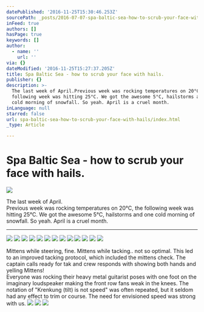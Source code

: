 ```yaml
---
datePublished: '2016-11-25T15:30:46.253Z'
sourcePath: _posts/2016-07-07-spa-baltic-sea-how-to-scrub-your-face-with-hails.md
inFeed: true
authors: []
hasPage: true
keywords: []
author:
  - name: ''
    url: ''
via: {}
dateModified: '2016-11-25T15:27:37.205Z'
title: Spa Baltic Sea - how to scrub your face with hails.
publisher: {}
description: >-
  The last week of April.Previous week was rocking temperatures on 20°C, the
  following week was hitting 25°C. We got the awesome 5°C, hailstorms and one
  cold morning of snowfall. So yeah. April is a cruel month. 
inLanguage: null
starred: false
url: spa-baltic-sea-how-to-scrub-your-face-with-hails/index.html
_type: Article

---
```

# Spa Baltic Sea - how to scrub your face with hails.
![](https://the-grid-user-content.s3-us-west-2.amazonaws.com/6f20a233-b530-4178-8a5f-55beefd7bc78.jpg)

The last week of April.  
Previous week was rocking temperatures on 20°C, the following week was hitting 25°C. We got the awesome 5°C, hailstorms and one cold morning of snowfall. So yeah. April is a cruel month. 

---

![](https://the-grid-user-content.s3-us-west-2.amazonaws.com/08fbe4c0-6076-4b5d-806e-7c5ee1a864f5.jpg)
![](https://the-grid-user-content.s3-us-west-2.amazonaws.com/00019264-a7a6-4ebc-b7ee-62b36bacf8fe.jpg)
![](https://the-grid-user-content.s3-us-west-2.amazonaws.com/da7065d9-d6c9-49b5-a8f1-acdc8cae2289.jpg)
![](https://the-grid-user-content.s3-us-west-2.amazonaws.com/eccabe53-5fa4-408d-9db3-b617433043e8.jpg)
![](https://the-grid-user-content.s3-us-west-2.amazonaws.com/14245321-e75c-400b-bdb4-4682079be6a9.jpg)
![](https://the-grid-user-content.s3-us-west-2.amazonaws.com/769f1811-a5c4-4cb6-bf53-d334d43825d9.jpg)
![](https://the-grid-user-content.s3-us-west-2.amazonaws.com/479a1a4f-bae4-415e-b04b-d1f4f9ed3584.gif)
![](https://the-grid-user-content.s3-us-west-2.amazonaws.com/56922b7a-3258-4dd2-a3ac-9e60cb0ae089.jpg)
![](https://the-grid-user-content.s3-us-west-2.amazonaws.com/2726661c-fcf2-4163-aca9-e807d52579be.jpg)
![](https://the-grid-user-content.s3-us-west-2.amazonaws.com/4b737c7a-2663-443e-ae2e-91ee148464a1.jpg)
![](https://the-grid-user-content.s3-us-west-2.amazonaws.com/c6c9095e-35d4-4c1f-84e8-dc6976676caa.jpg)
![](https://the-grid-user-content.s3-us-west-2.amazonaws.com/12d10ca3-388c-4b91-9dd8-89dadf787471.jpg)
![](https://the-grid-user-content.s3-us-west-2.amazonaws.com/5873e464-9571-4169-9d2b-64812608010d.jpg)

Mittens while steering, fine. Mittens while tacking.. not so optimal. This led to an improved tacking protocol, which included the mittens check. The captain calls ready for tak and crew responds with showing both hands and yelling Mittens!  
Everyone was rocking their heavy metal guitarist poses with one foot on the imaginary loudspeaker making the front row fans weak in the knees. The notation of "Krenkung (tilt) is not speed" was often repeated, but it seldom had any effect to trim or course. The need for envisioned speed was strong with us.
![](https://the-grid-user-content.s3-us-west-2.amazonaws.com/71fcacee-6643-43b5-bc82-00d9f03a03b2.jpg)
![](https://the-grid-user-content.s3-us-west-2.amazonaws.com/c61b001d-ba1c-4bef-b37d-fa0ac7a80db5.jpg)
![](https://the-grid-user-content.s3-us-west-2.amazonaws.com/006daacf-7423-44b8-bf3a-f8722df26936.jpg)